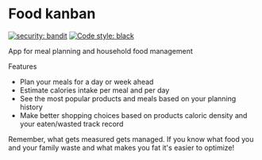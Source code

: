 # Food kanban

[![security: bandit](https://img.shields.io/badge/security-bandit-yellow.svg)](https://github.com/PyCQA/bandit) [![Code style: black](https://img.shields.io/badge/code%20style-black-000000.svg)](https://github.com/psf/black)

App for meal planning and household food management

Features

- Plan your meals for a day or week ahead
- Estimate calories intake per meal and per day
- See the most popular products and meals based on your planning history
- Make better shopping choices based on products caloric density and your eaten/wasted track record

Remember, what gets measured gets managed. If you know what food you and your family waste and what makes you fat it's easier to optimize!
